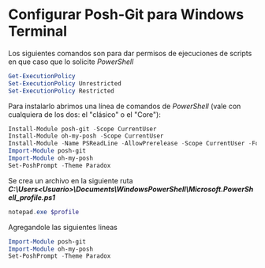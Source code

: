 # Configurar Posh-Git para Windows Terminal

Los siguientes comandos son para dar permisos de ejecuciones de scripts en que caso que lo solicite *PowerShell*

```PowerShell
Get-ExecutionPolicy
Set-ExecutionPolicy Unrestricted
Set-ExecutionPolicy Restricted
```

Para instalarlo abrimos una línea de comandos de *PowerShell* (vale con cualquiera de los dos: el "clásico" o el "Core"):

```PowerShell
Install-Module posh-git -Scope CurrentUser
Install-Module oh-my-posh -Scope CurrentUser
Install-Module -Name PSReadLine -AllowPrerelease -Scope CurrentUser -Force -SkipPublisherCheck
Import-Module posh-git
Import-Module oh-my-posh
Set-PoshPrompt -Theme Paradox
```

Se crea un archivo en la siguiente ruta
__*C:\Users\<Usuario>\Documents\WindowsPowerShell\Microsoft.PowerShell_profile.ps1*__
```PowerShell
notepad.exe $profile
```

Agregandole las siguientes lineas

```ps1
Import-Module posh-git
Import-Module oh-my-posh
Set-PoshPrompt -Theme Paradox
```
